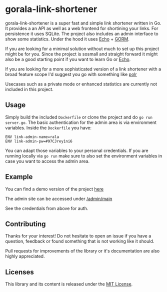 # gorala-link-shortener

gorala-link-shortener is a super fast and simple link shortener written in Go.
It provides a an API as well as a web frontend for shortining your links.
For persistence it uses SQLite. The project also includes an admin interface to show some statistics.
Under the hood it uses [Echo](https://echo.labstack.com/) + [GORM](https://gorm.io/). 

If you are looking for a minimal solution without much to set up this project might be for you.
Since the project is sosmall and straight forward it might also be a good starting point if you want to learn Go or [Echo](https://echo.labstack.com/).

If you are looking for a more sophisticated version of a link shortener with a broad feature scope I'd suggest you go with something like [polr](https://github.com/cydrobolt/polr)

Usecases such as a private mode or enhanced statistics are currently not included in this project.

## Usage
Simply build the included `Dockerfile` or clone the project and do `go run server.go`.
The basic authentication for the admin area is via environment variables.
Inside the `Dockerfile` you have:

```
ENV link-admin-name=rala
ENV link-admin-pw=#97CJrey1ni6
```

You can adapt those variables to your personal credentials.
If you are running locally via `go run` make sure to also set the environment variables in case you want to access the admin area.

## Example
You can find a demo version of the project [here](https://l.gorala.icu/)

The admin site can be accessed under [/admin/main](https://l.gorala.icu/admin/main)

See the credentials from above for auth.


## Contributing
Thanks for your interest! Do not hesitate to open an issue if you have a question, feedback or found something that is not working like it should.

Pull requests for improvements of the library or it's documentation are also highly appreciated.

## Licenses
This library and its content is released under the [MIT License](https://choosealicense.com/licenses/mit/).
